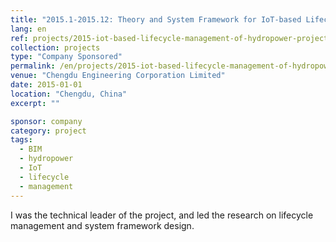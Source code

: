 ```yaml
---
title: "2015.1-2015.12: Theory and System Framework for IoT-based Lifecycle Management of Hydropower Projects"
lang: en
ref: projects/2015-iot-based-lifecycle-management-of-hydropower-project
collection: projects
type: "Company Sponsored"
permalink: /en/projects/2015-iot-based-lifecycle-management-of-hydropower-project
venue: "Chengdu Engineering Corporation Limited"
date: 2015-01-01
location: "Chengdu, China"
excerpt: ""

sponsor: company
category: project
tags: 
  - BIM
  - hydropower
  - IoT
  - lifecycle
  - management
---
```


I was the technical leader of the project, and led the research on lifecycle management and system framework design.
